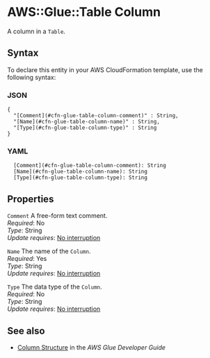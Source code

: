 # AWS::Glue::Table Column<a name="aws-properties-glue-table-column"></a>

A column in a `Table`\.

## Syntax<a name="aws-properties-glue-table-column-syntax"></a>

To declare this entity in your AWS CloudFormation template, use the following syntax:

### JSON<a name="aws-properties-glue-table-column-syntax.json"></a>

```
{
  "[Comment](#cfn-glue-table-column-comment)" : String,
  "[Name](#cfn-glue-table-column-name)" : String,
  "[Type](#cfn-glue-table-column-type)" : String
}
```

### YAML<a name="aws-properties-glue-table-column-syntax.yaml"></a>

```
  [Comment](#cfn-glue-table-column-comment): String
  [Name](#cfn-glue-table-column-name): String
  [Type](#cfn-glue-table-column-type): String
```

## Properties<a name="aws-properties-glue-table-column-properties"></a>

`Comment` <a name="cfn-glue-table-column-comment"></a>
A free\-form text comment\.  
_Required_: No  
_Type_: String  
_Update requires_: [No interruption](https://docs.aws.amazon.com/AWSCloudFormation/latest/UserGuide/using-cfn-updating-stacks-update-behaviors.html#update-no-interrupt)

`Name` <a name="cfn-glue-table-column-name"></a>
The name of the `Column`\.  
_Required_: Yes  
_Type_: String  
_Update requires_: [No interruption](https://docs.aws.amazon.com/AWSCloudFormation/latest/UserGuide/using-cfn-updating-stacks-update-behaviors.html#update-no-interrupt)

`Type` <a name="cfn-glue-table-column-type"></a>
The data type of the `Column`\.  
_Required_: No  
_Type_: String  
_Update requires_: [No interruption](https://docs.aws.amazon.com/AWSCloudFormation/latest/UserGuide/using-cfn-updating-stacks-update-behaviors.html#update-no-interrupt)

## See also<a name="aws-properties-glue-table-column--seealso"></a>

- [Column Structure](https://docs.aws.amazon.com/glue/latest/dg/aws-glue-api-catalog-tables.html#aws-glue-api-catalog-tables-Column) in the _AWS Glue Developer Guide_
